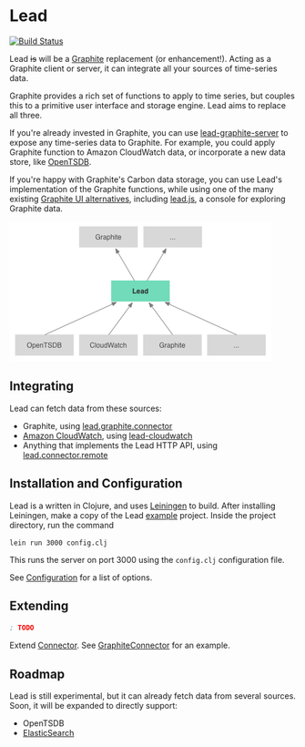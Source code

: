 # Lead

[![Build Status](https://travis-ci.org/also/lead.png?branch=master)](https://travis-ci.org/also/lead)

Lead ~~is~~ will be a [Graphite](http://graphite.readthedocs.org/en/latest/overview.html) replacement (or enhancement!). Acting as a Graphite client or server, it can integrate all your sources of time-series data.

Graphite provides a rich set of functions to apply to time series, but couples this to a primitive user interface and storage engine. Lead aims to replace all three.

If you're already invested in Graphite, you can use [lead-graphite-server](https://github.com/also/lead-graphite-server) to expose any time-series data to Graphite. For example, you could apply Graphite function to Amazon CloudWatch data, or incorporate a new data store, like [OpenTSDB](http://opentsdb.net/).

If you're happy with Graphite's Carbon data storage, you can use Lead's implementation of the Graphite functions, while using one of the many existing [Graphite UI alternatives](http://graphite.readthedocs.org/en/latest/tools.html), including [lead.js](https://github.com/also/lead.js/blob/master/docs/quickstart.md), a console for exploring Graphite data.

![I'm sure this diagram will answer all your questions](doc/diagram.png)

## Integrating

Lead can fetch data from these sources:

* Graphite, using [lead.graphite.connector](src/main/clojure/lead/graphite/connector.clj)
* [Amazon CloudWatch](http://aws.amazon.com/cloudwatch/), using [lead-cloudwatch](https://github.com/also/lead-cloudwatch)
* Anything that implements the Lead HTTP API, using [lead.connector.remote](src/main/clojure/lead/connector.clj)

## Installation and Configuration

Lead is a written in Clojure, and uses [Leiningen](http://leiningen.org/) to build. After installing Leiningen, make a copy of the Lead [example](example) project. Inside the project directory, run the command

```
lein run 3000 config.clj
```

This runs the server on port 3000 using the `config.clj` configuration file.

See [Configuration](doc/configuration.md) for a list of options.

## Extending

```clojure
; TODO
```

Extend [Connector](src/main/clojure/lead/connector.clj). See [GraphiteConnector](src/main/clojure/lead/graphite/connector.clj) for an example.

## Roadmap

Lead is still experimental, but it can already fetch data from several sources. Soon, it will be expanded to directly support:

* OpenTSDB
* [ElasticSearch](http://www.elasticsearch.org/)
